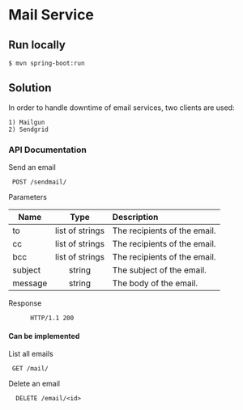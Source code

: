Mail Service
==============

## Run locally

    $ mvn spring-boot:run

## Solution

In order to handle downtime of email services, two clients are used:

    1) Mailgun
    2) Sendgrid

### API Documentation
Send an email
     
     POST /sendmail/
     
Parameters
     
| Name        | Type           | Description  |
| ------------- |:-------------:|:-----|
| to | list of strings      |  The recipients of the email. |
| cc | list of strings      |  The recipients of the email. |
| bcc | list of strings      |  The recipients of the email. |
| subject | string      |  The subject of the email. |
| message | string      |  The body of the email. |
          
Response

          HTTP/1.1 200
          

#### Can be implemented

List all emails
     
     GET /mail/
     
Delete an email
      
      DELETE /email/<id>